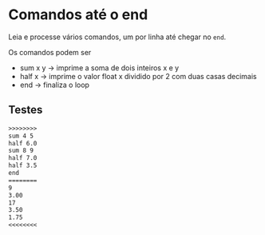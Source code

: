# Comandos até o end

Leia e processe vários comandos, um por linha até chegar no `end`.

Os comandos podem ser

- sum x y -> imprime a soma de dois inteiros x e y
- half x -> imprime o valor float x dividido por 2 com duas casas decimais
- end -> finaliza o loop

## Testes

```txt
>>>>>>>>
sum 4 5
half 6.0
sum 8 9
half 7.0
half 3.5
end
========
9
3.00
17
3.50
1.75
<<<<<<<<
```
